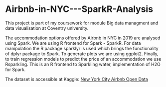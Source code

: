 # Airbnb-in-NYC---SparkR-Analysis

This project is part of my coursework for module Big data managment and data visualisation at Coventry university.

The accommodation options offered by Airbnb in NYC in 2019 are analysed using Spark. We are using R frontend for Spark - SparkR. For data manipulation the R package sparklyr is used which brings the functionality of dplyr package to Spark. To generate plots we are using ggplot2. Finally, to train regression models to predict the price of an accommodation we use Rsparkling. This is an R frontend to Sparkling water, implementation of H2O for Spark.

The dataset is accessible at Kaggle: [New York City Airbnb Open Data](https://www.kaggle.com/dgomonov/new-york-city-airbnb-open-data)
